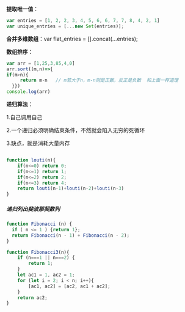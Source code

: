 **提取唯一值**：

```js
var entries = [1, 2, 2, 3, 4, 5, 6, 6, 7, 7, 8, 4, 2, 1]
var unique_entries = [...new Set(entries)];
```

**合并多维数组**：var flat_entries = [].concat(...entries);

**数组排序**：

```js
var arr = [1,25,3,85,4,0]
arr.sort((m,n)=>{
if(m>n){
     return m-n   // m若大于n，m-n则是正数，反正是负数  和上面一样道理
  }})
console.log(arr)
```

**递归算法**：

1.自己调用自己

2.一个递归必须明确结束条件，不然就会陷入无穷的死循环

3.缺点，就是消耗大量内存

```js

function louti(n){
    if(n<=0) return 0;
    if(n<=1) return 1;
    if(n<=2) return 2;
    if(n<=3) return 4;
    return louti(n-1)+louti(n-2)+louti(n-3)
}
```

##### 递归列出斐波那契数列

```js
function Fibonacci (n) {
  if ( n <= 1 ) {return 1};
  return Fibonacci(n - 1) + Fibonacci(n - 2);
}
```

```js
function Fibonacci3(n){
    if (n===1 || n===2) {
        return 1;
    }
    let ac1 = 1, ac2 = 1;
    for (let i = 2; i < n; i++){
        [ac1, ac2] = [ac2, ac1 + ac2];
    }
    return ac2;
}
```

